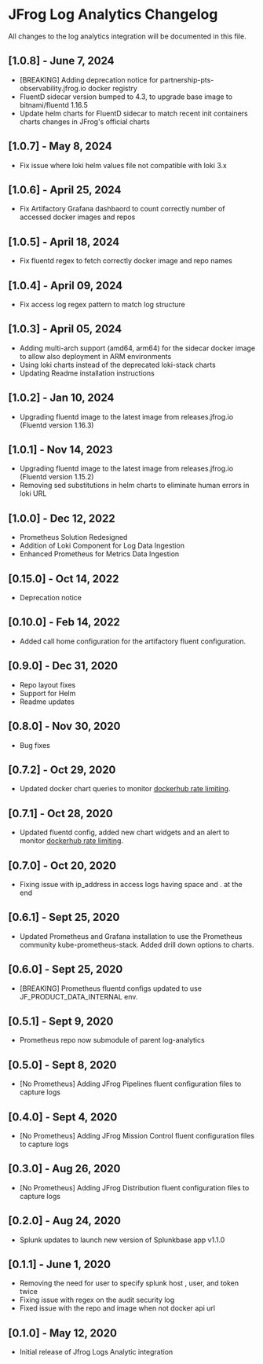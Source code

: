 # JFrog Log Analytics Changelog

All changes to the log analytics integration will be documented in this file.

## [1.0.8] - June 7, 2024

* [BREAKING] Adding deprecation notice for partnership-pts-observability.jfrog.io docker registry
* FluentD sidecar version bumped to 4.3, to upgrade base image to bitnami/fluentd 1.16.5
* Update helm charts for FluentD sidecar to match recent init containers charts changes in JFrog's official charts

## [1.0.7] - May 8, 2024

* Fix issue where loki helm values file not compatible with loki 3.x

## [1.0.6] - April 25, 2024

* Fix Artifactory Grafana dashbaord to count correctly number of accessed docker images and repos

## [1.0.5] - April 18, 2024

* Fix fluentd regex to fetch correctly docker image and repo names

## [1.0.4] - April 09, 2024

* Fix access log regex pattern to match log structure

## [1.0.3] - April 05, 2024

* Adding multi-arch support (amd64, arm64) for the sidecar docker image to allow also deployment in ARM environments
* Using loki charts instead of the deprecated loki-stack charts
* Updating Readme installation instructions

## [1.0.2] - Jan 10, 2024

* Upgrading fluentd image to the latest image from releases.jfrog.io (Fluentd version 1.16.3)

## [1.0.1] - Nov 14, 2023

* Upgrading fluentd image to the latest image from releases.jfrog.io (Fluentd version 1.15.2)
* Removing sed substitutions in helm charts to eliminate human errors in loki URL

## [1.0.0] - Dec 12, 2022

* Prometheus Solution Redesigned
* Addition of Loki Component for Log Data Ingestion
* Enhanced Prometheus for Metrics Data Ingestion

## [0.15.0] - Oct 14, 2022

* Deprecation notice

## [0.10.0] - Feb 14, 2022

* Added call home configuration for the artifactory fluent configuration.

## [0.9.0] - Dec 31, 2020

* Repo layout fixes
* Support for Helm
* Readme updates

## [0.8.0] - Nov 30, 2020

* Bug fixes

## [0.7.2] - Oct 29, 2020

* Updated docker chart queries to monitor [dockerhub rate limiting](https://jfrog.com/blog/get-around-docker-download-limits-jfrog-artifactory/).

## [0.7.1] - Oct 28, 2020

* Updated fluentd config, added new chart widgets and an alert to monitor [dockerhub rate limiting](https://jfrog.com/blog/get-around-docker-download-limits-jfrog-artifactory/).

## [0.7.0] - Oct 20, 2020

* Fixing issue with ip_address in access logs having space and . at the end

## [0.6.1] - Sept 25, 2020

* Updated Prometheus and Grafana installation to use the Prometheus community kube-prometheus-stack. Added drill down options to charts.

## [0.6.0] - Sept 25, 2020

* [BREAKING] Prometheus fluentd configs updated to use JF_PRODUCT_DATA_INTERNAL env.

## [0.5.1] - Sept 9, 2020

* Prometheus repo now submodule of parent log-analytics

## [0.5.0] - Sept 8, 2020

* [No Prometheus] Adding JFrog Pipelines fluent configuration files to capture logs

## [0.4.0] - Sept 4, 2020

* [No Prometheus] Adding JFrog Mission Control fluent configuration files to capture logs

## [0.3.0] - Aug 26, 2020

* [No Prometheus] Adding JFrog Distribution fluent configuration files to capture logs

## [0.2.0] - Aug 24, 2020

* Splunk updates to launch new version of Splunkbase app v1.1.0

## [0.1.1] - June 1, 2020

* Removing the need for user to specify splunk host , user, and token twice
* Fixing issue with regex on the audit security log
* Fixed issue with the repo and image when not docker api url

## [0.1.0] - May 12, 2020

* Initial release of Jfrog Logs Analytic integration

